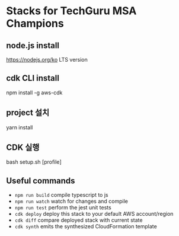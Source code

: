 # Stacks for TechGuru MSA Champions

## node.js install

https://nodejs.org/ko LTS version

## cdk CLI install

npm install -g aws-cdk

## project 설치

yarn install

## CDK 실행

bash setup.sh [profile]

## Useful commands

- `npm run build` compile typescript to js
- `npm run watch` watch for changes and compile
- `npm run test` perform the jest unit tests
- `cdk deploy` deploy this stack to your default AWS account/region
- `cdk diff` compare deployed stack with current state
- `cdk synth` emits the synthesized CloudFormation template
